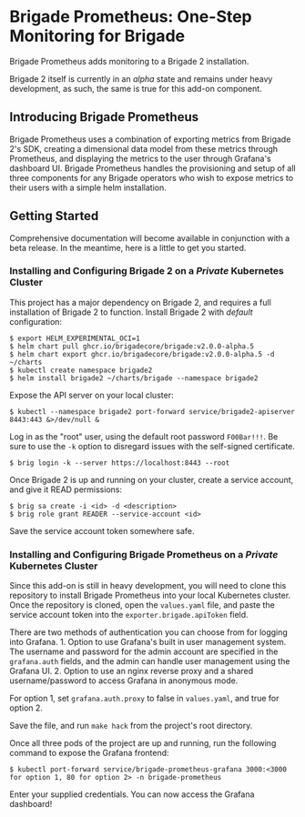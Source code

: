 # Brigade Prometheus: One-Step Monitoring for Brigade

Brigade Prometheus adds monitoring to a Brigade 2 installation.

Brigade 2 itself is currently in an _alpha_ state and remains under heavy
development, as such, the same is true for this add-on component.

## Introducing Brigade Prometheus

Brigade Prometheus uses a combination of exporting metrics from Brigade 2's SDK, creating a dimensional data model from these metrics through Prometheus, and displaying the metrics to the user through Grafana's dashboard UI. Brigade Prometheus handles the provisioning and setup of all three components for any Brigade operators who wish to expose metrics to their users with a simple helm installation.

## Getting Started

Comprehensive documentation will become available in conjunction with a beta
release. In the meantime, here is a little to get you started.

### Installing and Configuring Brigade 2 on a _Private_ Kubernetes Cluster

This project has a major dependency on Brigade 2, and requires a full installation of Brigade 2 to function. Install Brigade 2 with _default_ configuration:

```console
$ export HELM_EXPERIMENTAL_OCI=1
$ helm chart pull ghcr.io/brigadecore/brigade:v2.0.0-alpha.5
$ helm chart export ghcr.io/brigadecore/brigade:v2.0.0-alpha.5 -d ~/charts
$ kubectl create namespace brigade2
$ helm install brigade2 ~/charts/brigade --namespace brigade2
```

Expose the API server on your local cluster:

```console
$ kubectl --namespace brigade2 port-forward service/brigade2-apiserver 8443:443 &>/dev/null &
```

Log in as the "root" user, using the default root password `F00Bar!!!`. Be sure
to use the `-k` option to disregard issues with the self-signed certificate.

```console
$ brig login -k --server https://localhost:8443 --root
```

Once Brigade 2 is up and running on your cluster, create a service account, and give it READ permissions:

```console
$ brig sa create -i <id> -d <description>
$ brig role grant READER --service-account <id>
```

Save the service account token somewhere safe.

### Installing and Configuring Brigade Prometheus on a _Private_ Kubernetes Cluster

Since this add-on is still in heavy development, you will need to clone this repository to install Brigade Prometheus into your local Kubernetes cluster. Once the repository is cloned, open the `values.yaml` file, and paste the service account token into the `exporter.brigade.apiToken` field.

There are two methods of authentication you can choose from for logging into Grafana. 
    1. Option to use Grafana's built in user management system. The username and password for the admin account are specified in the `grafana.auth` fields, and the admin can handle user management using the Grafana UI.
    2. Option to use an nginx reverse proxy and a shared username/password to access Grafana in anonymous mode.

For option 1, set `grafana.auth.proxy` to false in `values.yaml`, and true for option 2.

Save the file, and run `make hack` from the project's root directory.

Once all three pods of the project are up and running, run the following command to expose the Grafana frontend:

```console
$ kubectl port-forward service/brigade-prometheus-grafana 3000:<3000 for option 1, 80 for option 2> -n brigade-prometheus
```

Enter your supplied credentials. You can now access the Grafana dashboard!
